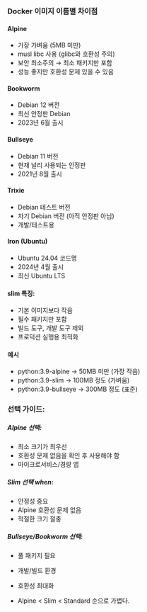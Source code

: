 ### Docker 이미지 이름별 차이점

#### Alpine
* 가장 가벼움 (5MB 미만)
* musl libc 사용 (glibc와 호환성 주의)
* 보안 최소주의 → 최소 패키지만 포함
* 성능 좋지만 호환성 문제 있을 수 있음

#### Bookworm
* Debian 12 버전
* 최신 안정판 Debian
* 2023년 6월 출시

#### Bullseye
* Debian 11 버전
* 현재 널리 사용되는 안정판
* 2021년 8월 출시

#### Trixie
* Debian 테스트 버전
* 차기 Debian 버전 (아직 안정판 아님)
* 개발/테스트용

#### Iron (Ubuntu)
* Ubuntu 24.04 코드명
* 2024년 4월 출시
* 최신 Ubuntu LTS

####  slim 특징:
* 기본 이미지보다 작음
* 필수 패키지만 포함
* 빌드 도구, 개발 도구 제외
* 프로덕션 실행용 최적화

####  예시
* python:3.9-alpine    → 50MB 미만  (가장 작음)
* python:3.9-slim      → 100MB 정도 (가벼움)  
* python:3.9-bullseye  → 300MB 정도 (표준)

### 선택 가이드:
##### Alpine 선택:
* 최소 크기가 최우선
* 호환성 문제 없음을 확인 후 사용해야 함
* 마이크로서비스/경량 앱

##### Slim 선택 when:
* 안정성 중요
* Alpine 호환성 문제 없음
* 적절한 크기 절충

##### Bullseye/Bookworm 선택:
* 풀 패키지 필요
* 개발/빌드 환경
* 호환성 최대화

* Alpine < Slim < Standard 순으로 가볍다.